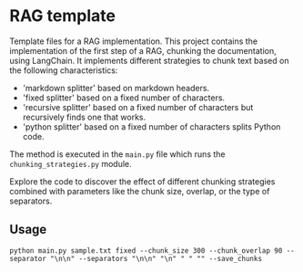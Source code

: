 # RAG template
Template files for a RAG implementation. This project contains the implementation of the first step of a RAG, chunking the documentation, using LangChain. It implements different strategies to chunk text based on the following characteristics:

- 'markdown splitter' based on markdown headers.
- 'fixed splitter' based on a fixed number of characters.
- 'recursive splitter' based on a fixed number of characters but recursively finds one that works.
- 'python splitter' based on a fixed number of characters splits Python code.

The method is executed in the `main.py` file which runs the `chunking_strategies.py` module.

Explore the code to discover the effect of different chunking strategies combined with parameters like the chunk size, overlap, or the type of separators.

## Usage

```
python main.py sample.txt fixed --chunk_size 300 --chunk_overlap 90 --separator "\n\n" --separators "\n\n" "\n" " " "" --save_chunks
```
